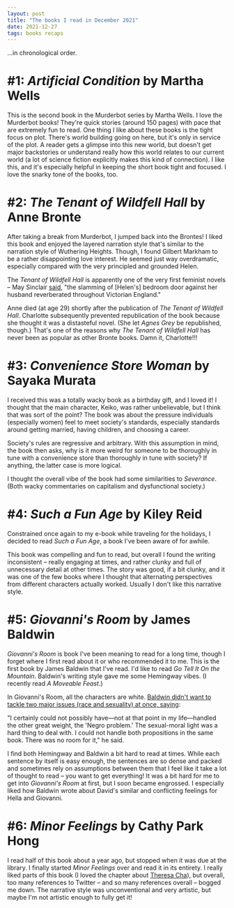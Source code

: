 ```yaml
---
layout: post
title: "The books I read in December 2021"
date: 2021-12-27
tags: books recaps
---
```


...in chronological order.

# #1: *Artificial Condition* by Martha Wells

This is the second book in the Murderbot series by Martha Wells. I love the Murderbot books! They're quick stories (around 150 pages) with pace that are extremely fun to read. One thing I like about these books is the tight focus on plot. There's world building going on here, but it's only in service of the plot. A reader gets a glimpse into this new world, but doesn't get major backstories or understand really how this world relates to our current world (a lot of science fiction explicitly makes this kind of connection). I like this, and it's especially helpful in keeping the short book tight and focused. I love the snarky tone of the books, too.

# #2: *The Tenant of Wildfell Hall* by Anne Bronte

After taking a break from Murderbot, I jumped back into the Brontes! I liked this book and enjoyed the layered narration style that's similar to the narration style of Wuthering Heights. Though, I found Gilbert Markham to be a rather disappointing love interest. He seemed just way overdramatic, especially compared with the very principled and grounded Helen. 

The *Tenant of Wildfell Hall* is apparently one of the very first feminist novels – May Sinclair [said](https://www.theguardian.com/books/2005/nov/29/classics.gender), "the slamming of [Helen's] bedroom door against her husband reverberated throughout Victorian England."

Anne died (at age 29) shortly after the publication of *The Tenant of Wildfell Hall*. Charlotte subsequently prevented republication of the book because she thought it was a distasteful novel. (She let *Agnes Grey* be republished, though.) That's one of the reasons why *The Tenant of Wildfell Hall* has never been as popular as other Bronte books. Damn it, Charlotte!!! 

# #3: *Convenience Store Woman* by Sayaka Murata

I received this was a totally wacky book as a birthday gift, and I loved it! I thought that the main character, Keiko, was rather unbelievable, but I think that was sort of the point? The book was about the pressure individuals (especially women) feel to meet society's standards, especially standards around getting married, having children, and choosing a career. 

Society's rules are regressive and arbitrary. With this assumption in mind, the book then asks, why is it more weird for someone to be thoroughly in tune with a convenience store than thoroughly in tune with society? If anything, the latter case is more logical. 

I thought the overall vibe of the book had some similarities to *Severance*. (Both wacky commentaries on capitalism and dysfunctional society.)

# #4: *Such a Fun Age* by Kiley Reid

Constrained once again to my e-book while traveling for the holidays, I decided to read *Such a Fun Age*, a book I've been aware of for awhile. 

This book was compelling and fun to read, but overall I found the writing inconsistent – really engaging at times, and rather clunky and full of unnecessary detail at other times. The story was good, if a bit clunky, and it was one of the few books where I thought that alternating perspectives from different characters actually worked. Usually I don't like this narrative style. 

# #5: *Giovanni's Room* by James Baldwin

*Giovanni's Room* is book I've been meaning to read for a long time, though I forget where I first read about it or who recommended it to me. This is the first book by James Baldwin that I've read. I'd like to read *Go Tell It On the Mountain*. Baldwin's writing style gave me some Hemingway vibes. (I recently read *A Moveable Feast*.) 

In Giovanni's Room, all the characters are white. [Baldwin didn't want to tackle two major issues (race and sexuality) at once, saying](https://www.newyorker.com/books/page-turner/the-unsparing-confessions-of-giovannis-room):

"I certainly could not possibly have—not at that point in my life—handled the other great weight, the 'Negro problem.' The sexual-moral light was a hard thing to deal with. I could not handle both propositions in the same book. There was no room for it," he said.

I find both Hemingway and Baldwin a bit hard to read at times. While each sentence by itself is easy enough, the sentences are so dense and packed and sometimes rely on assumptions between them that I feel like it take a lot of thought to read – you want to get everything! It was a bit hard for me to get into *Giovanni's Room* at first, but I soon became engrossed. I especially liked how Baldwin wrote about David's similar and conflicting feelings for Hella and Giovanni. 

# #6: *Minor Feelings* by Cathy Park Hong

I read half of this book about a year ago, but stopped when it was due at the library. I finally started *Minor Feelings* over and read it in its entirety. I really liked parts of this book (I loved the chapter about [Theresa Cha](https://en.wikipedia.org/wiki/Theresa_Hak_Kyung_Cha)), but overall, too many references to Twitter – and so many references overall – bogged me down. The narrative style was unconventional and very artistic, but maybe I'm not artistic enough to fully get it!

<script data-goatcounter="https://dlog.goatcounter.com/count"
        async src="//gc.zgo.at/count.js"></script>